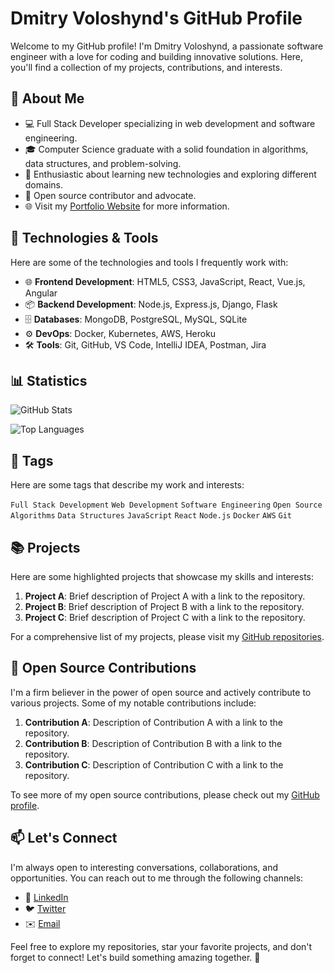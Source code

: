# Dmitry Voloshynd's GitHub Profile

Welcome to my GitHub profile! I'm Dmitry Voloshynd, a passionate software engineer with a love for coding and building innovative solutions. Here, you'll find a collection of my projects, contributions, and interests.

## 🚀 About Me

- 💻 Full Stack Developer specializing in web development and software engineering.
- 🎓 Computer Science graduate with a solid foundation in algorithms, data structures, and problem-solving.
- 🌟 Enthusiastic about learning new technologies and exploring different domains.
- 📝 Open source contributor and advocate.
- 🌐 Visit my [Portfolio Website](https://dmitryvoloshynd.com) for more information.

## 🔧 Technologies & Tools

Here are some of the technologies and tools I frequently work with:

- 🌐 **Frontend Development**: HTML5, CSS3, JavaScript, React, Vue.js, Angular
- 📦 **Backend Development**: Node.js, Express.js, Django, Flask
- 🗄️ **Databases**: MongoDB, PostgreSQL, MySQL, SQLite
- ⚙️ **DevOps**: Docker, Kubernetes, AWS, Heroku
- 🛠️ **Tools**: Git, GitHub, VS Code, IntelliJ IDEA, Postman, Jira

## 📊 Statistics

![GitHub Stats](https://github-readme-stats.vercel.app/api?username=voloshyndmitry&show_icons=true&count_private=true&hide_title=true)

![Top Languages](https://github-readme-stats.vercel.app/api/top-langs/?username=voloshyndmitry&layout=compact)

## 🔖 Tags

Here are some tags that describe my work and interests:

`Full Stack Development` `Web Development` `Software Engineering` `Open Source` `Algorithms` `Data Structures` `JavaScript` `React` `Node.js` `Docker` `AWS` `Git`

## 📚 Projects

Here are some highlighted projects that showcase my skills and interests:

1. **Project A**: Brief description of Project A with a link to the repository.
2. **Project B**: Brief description of Project B with a link to the repository.
3. **Project C**: Brief description of Project C with a link to the repository.

For a comprehensive list of my projects, please visit my [GitHub repositories](https://github.com/voloshyndmitry?tab=repositories).

## 🌟 Open Source Contributions

I'm a firm believer in the power of open source and actively contribute to various projects. Some of my notable contributions include:

1. **Contribution A**: Description of Contribution A with a link to the repository.
2. **Contribution B**: Description of Contribution B with a link to the repository.
3. **Contribution C**: Description of Contribution C with a link to the repository.

To see more of my open source contributions, please check out my [GitHub profile](https://github.com/voloshyndmitry).

## 📫 Let's Connect

I'm always open to interesting conversations, collaborations, and opportunities. You can reach out to me through the following channels:

- 💼 [LinkedIn](https://www.linkedin.com/in/dmitryvoloshynd/)
- 🐦 [Twitter](https://twitter.com/dmitryvoloshynd)
- ✉️ [Email](mailto:your.email@example.com)

Feel free to explore my repositories, star your favorite projects, and don't forget to connect! Let's build something amazing together. 🌟
